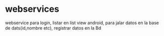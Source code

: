 # webservices
webservice para login, listar en list view android, para jalar datos en la base de dats(id,nombre etc), registrar datos en la Bd
